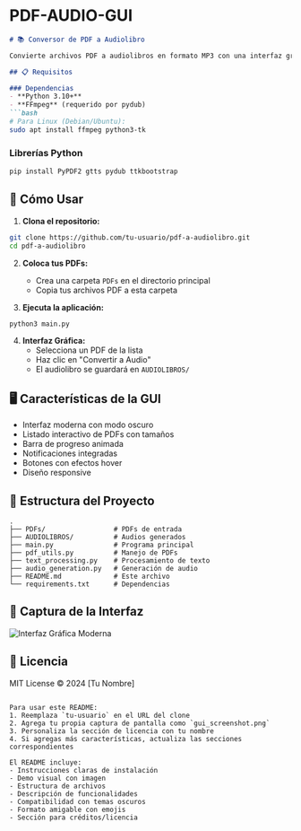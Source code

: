 # PDF-AUDIO-GUI
```markdown
# 📚 Conversor de PDF a Audiolibro

Convierte archivos PDF a audiolibros en formato MP3 con una interfaz gráfica moderna.

## 📋 Requisitos

### Dependencias
- **Python 3.10+**
- **FFmpeg** (requerido por pydub)
```bash
# Para Linux (Debian/Ubuntu):
sudo apt install ffmpeg python3-tk
```

### Librerías Python
```bash
pip install PyPDF2 gtts pydub ttkbootstrap
```

## 🚀 Cómo Usar

1. **Clona el repositorio:**
```bash
git clone https://github.com/tu-usuario/pdf-a-audiolibro.git
cd pdf-a-audiolibro
```

2. **Coloca tus PDFs:**
   - Crea una carpeta `PDFs` en el directorio principal
   - Copia tus archivos PDF a esta carpeta

3. **Ejecuta la aplicación:**
```bash
python3 main.py
```

4. **Interfaz Gráfica:**
   - Selecciona un PDF de la lista
   - Haz clic en "Convertir a Audio"
   - El audiolibro se guardará en `AUDIOLIBROS/`

## 🖥️ Características de la GUI
- Interfaz moderna con modo oscuro
- Listado interactivo de PDFs con tamaños
- Barra de progreso animada
- Notificaciones integradas
- Botones con efectos hover
- Diseño responsive

## 📂 Estructura del Proyecto
```
.
├── PDFs/                 # PDFs de entrada
├── AUDIOLIBROS/          # Audios generados
├── main.py               # Programa principal
├── pdf_utils.py          # Manejo de PDFs
├── text_processing.py    # Procesamiento de texto
├── audio_generation.py   # Generación de audio
├── README.md             # Este archivo
└── requirements.txt      # Dependencias
```

## 📸 Captura de la Interfaz
<!-- Reemplaza 'gui_screenshot.png' con tu propia captura -->
![Interfaz Gráfica Moderna](![image](https://github.com/user-attachments/assets/c6181d29-2ae8-44e1-80fa-60d128a2a6c1)
)

## 📄 Licencia
MIT License © 2024 [Tu Nombre]

```

Para usar este README:
1. Reemplaza `tu-usuario` en el URL del clone
2. Agrega tu propia captura de pantalla como `gui_screenshot.png`
3. Personaliza la sección de licencia con tu nombre
4. Si agregas más características, actualiza las secciones correspondientes

El README incluye:
- Instrucciones claras de instalación
- Demo visual con imagen
- Estructura de archivos
- Descripción de funcionalidades
- Compatibilidad con temas oscuros
- Formato amigable con emojis
- Sección para créditos/licencia
